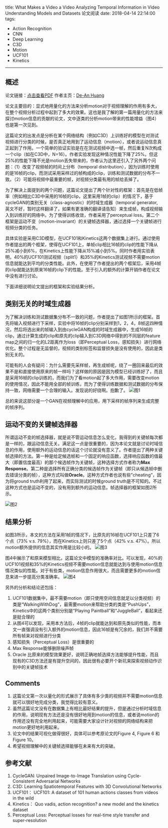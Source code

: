 title: What Makes a Video a Video Analyzing Temporal Information in Video Understanding Models and Datasets 论文阅读
date: 2018-04-14 22:14:00
tags:
 - Action Recognition
 - CNN
 - Deep Learning
 - C3D
 - Motion
 - UCF101
 - Kinetics

---
## 概述
论文链接：[点击查看PDF](http://ai.stanford.edu/~dahuang/papers/cvpr18-fb.pdf)
作者主页：[De-An Huang](http://ai.stanford.edu/~dahuang/)

论文主要目的：显式地用量化的方法来分析motion对于视频理解的作用有多大，在整个视频分析过程中起到了多大的效果。这也是我了解的第一篇用量化的方法来探讨motion信息的贡献的论文，文中逐类的分析motion带来的性能增益（图4）也是第一次见到。

这篇论文的出发点是分析在某个网络结构（例如C3D）上训练好的模型在对测试视频进行分类的时候，是否真正地用到了运动信息（motion），或者说运动信息真正起到了作用。一个简单的验证实验是在在测试视频中选一帧，然后重复N次构成一个clip（如在C3D中，N=16）。作者实验发现这种情况性能下降了25%。但这25%的性能下降不光是motion丢失带来的，作者认为这里还引入了另外两个问题：（1）改变了视频帧的时间上分布（temporal distribution），因为训练时使用的是16帧的clip，而测试采用采样过的帧构成的clip，训练和测试数据的分布不一致。（2）可能将视频中最重要的帧，对视频分类最有用的帧给丢掉了。

为了解决上面提到的两个问题，这篇论文提出了两个针对性的框架：首先是在低帧率（例如相比C3D中采用的16帧的clip，这里采用1帧的clip）的情况下，基于cycleGAN的类别无关（class-agnostic）的时域生成器（temporal generator, 英文不好，暂时这样翻译了，如果有更准确的翻译请告知）来生成帧，构成视频输入到训练好的网络中。为了使得训练收敛，作者采用了perceptual loss。第二个框架是运动不变（motion-invariant）的关键帧选择器，通过选择一个关键帧进行视频分类的任务。

具体实验是采用C3D模型，在UCF101和Kinetics这两个数据集上进行。通过使用作者提出的两个框架，使得在UCF101上，单帧clip相比16帧的clip的性能下降从25%减小到6%，在Kinetics上性能下降从15%减小到5%。同时作者用实验表明，40%的UCF101测试视频（split1）和35%的Kinetics测试视频不需要motion信息就能达到平均的分类性能。此外，在使用了作者提出的两个框架后，采用4帧的clip就能达到原来16帧的clip下的性能。至于引入的额外的计算开销作者在论文中没有进行讨论。
<!--more-->

下面详细说明论文提出的框架和实验结果分析。


## 类别无关的时域生成器
为了解决训练和测试数据集分布不一致的问题，作者提出了如图1所示的框架。首先将输入视频进行下采样，实验中将16帧的clip分别采样到1，2，4，8帧这四种情况，然后将选出来的帧输入到由cycleGAN构成的时域生成器中，生成16帧的clip，通过计算生成的clip和原先的clip输入到C3D网络中得到的不同层的feature map之间的归一化的L2距离作为loss（即Perceptual Loss，感知损失）进行网络优化。整个过程是无监督的，视频的类别标签和监督损失是没有使用的，因此是类别无关的。

可能有的人会有疑问：为什么需要先采样帧，再生成帧呢，绕了一圈回来最后的效果不是和直接使用原来的帧一样吗？这样做的原因是因为模型已经训练好了，而且是采用16帧的clip训练的，而我们为了看motion起了多大作用，需要改变motion的使用情况，因此不能用全部的帧训练，而为了使得训练数据和测试数据的分布保持一致，网络需要一个合理的输入。发现说的好绕啊。抱歉了。
![图1](/imgs/what-fig1.png)

总的来说这部分是一个GAN在视频理解中的应用，用下采样的帧序列来生成完整的帧序列。

## 运动不变的关键帧选择器
所谓运动不变的帧选择器，就是说不管运动信息怎么变化，我得到的关键帧每次都是一样的，跟运动信息无关。满足这一点是很重要的，因为本论文就是讨论时域信息的作用，使用额外的运动信息的话这个讨论就没有意义了。作者提出了两种关键帧选择的方法。第一种是给定候选帧和一个固定的响应函数，选择响应函数的值最大（即置信度最高）的那个候选帧作为关键帧，这种选择方式作者称为**Max Response**。第二种是选择所有正确分类的候选帧作为关键帧（即只从候选帧中删去错误分类的帧），这种方式叫做**Oracle**。这种方式作者也说有些”cheating“，因为将ground truth利用了起来，而实际测试的时候ground truth是不可知的。不过这种方式也是运动不变的，没有用到额外的运动信息。帧选择器的框架如图2所示。

![图2](/imgs/what-fig2.png)


## 结果分析
如图3所示，本文的方法在采用1帧的情况下，比原先的16帧在UCF101上只差了6个点（73% v.s. 79%），而在Kinetics上则只差了5个点（42% v.s. 47%）。所以motion额外提供的信息其实作用是比较小的。 
![图3](/imgs/what-fig3.png)

图4中展示了和原来模型相比，这篇论文中模型的准确率对比。可以发现，40%的UCF101视频和35%的Kinetics视频不需要motion信息就能达到与使用motion信息情况类似的性能。对于有些类，motion信息作用很大，而且需要更多的motion信息来进一步提高分类准确率。
![图4](/imgs/what-fig4.png)

另外的分析和结论还包括：
 1. UCF101数据集中，最不需要motion（即只使用空间信息就足以分类视频）的类是“WalkingWithDog”，最需要motion来帮助分类的类是“PushUps”，Kinetics中的这两个类别分别是“Playing Paintball”和“JuggleBall”，看起来还是挺合理的
 2. 从图4可以发现，采用本方法后，4帧的clip就能达到和原先类似的性能，而本文一直强调没有引入额外的motion信息，因此16帧是有冗余的，我们并不需要所有帧来对视频进行分类
 3. 感知损失（Perceptual Loss）是很重要的
 4. Max Response能够删除噪声帧
 5. Oracle 比原来的模型效果更好，说明正确地帧选择方法能够提升性能，而且现有的C3D方法还是有提升空间的，因此很有必要开个新坑来探索视频动作识别中的关键帧技术


## Comments
1. 这篇论文第一次以量化的形式展示了具体有多少类的视频并不需要motion信息就可以很好地完成分类，我觉得比较有意义。
2. 虽然这篇论文没有在数据集上有相比最好结果的提升，但是通过分析时域信息的作用，说明现有方法还是没有很好地用到motion的信息，或者说motion的作用还没有完全地利用起来，可能需要大家设计针对视频的网络结构来把motion更好地利用起来。
3. 论文中的结果可视化做得很好，具体可以参考原论文的Figure 4, Figure 6 和 Figure 10。
4. 希望视频理解中的关键帧选择能够在未来有大的突破。

## 参考文献
1. CycleGAN: Unpaired Image-to-Image Translation using Cycle-Consistent Adversarial Networks
2. C3D: Learning Spatiotemporal Features with 3D Convolutional Networks
3. UCF101： UCF101: A dataset of 101 human actions classes from videos in the wild
4. Kinetics： Quo vadis, action recognition? a new model and the kinetics dataset
5. Perceptual Loss: Perceptual losses for real-time style transfer and super-resolution
